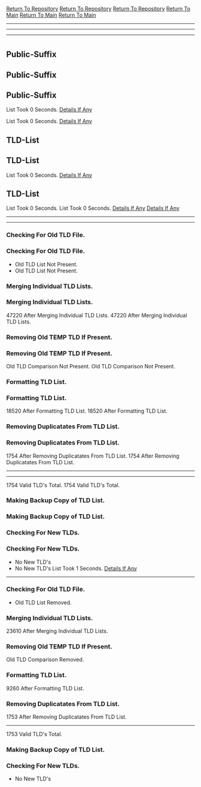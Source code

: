 [Return To Repository](https://github.com/DigitalWarrior/piholeparser/)
[Return To Repository](https://github.com/DigitalWarrior/piholeparser/)
[Return To Repository](https://github.com/DigitalWarrior/piholeparser/)
[Return To Main](https://github.com/DigitalWarrior/piholeparser/blob/master/RecentRunLogs/Mainlog.md)
[Return To Main](https://github.com/DigitalWarrior/piholeparser/blob/master/RecentRunLogs/Mainlog.md)
[Return To Main](https://github.com/DigitalWarrior/piholeparser/blob/master/RecentRunLogs/Mainlog.md)
____________________________________
____________________________________
____________________________________
# 
# 
# 
## Public-Suffix
## Public-Suffix
## Public-Suffix
List Took 0 Seconds.
[Details If Any](https://github.com/DigitalWarrior/piholeparser/blob/master/RecentRunLogs/TopLevelScripts/15-Processing-Top-Level-Domains/Public-Suffix.md)

List Took 0 Seconds.
[Details If Any](https://github.com/DigitalWarrior/piholeparser/blob/master/RecentRunLogs/TopLevelScripts/15-Processing-Top-Level-Domains/Public-Suffix.md)

## TLD-List
## TLD-List
List Took 0 Seconds.
[Details If Any](https://github.com/DigitalWarrior/piholeparser/blob/master/RecentRunLogs/TopLevelScripts/15-Processing-Top-Level-Domains/Public-Suffix.md)

## TLD-List
List Took 0 Seconds.
List Took 0 Seconds.
[Details If Any](https://github.com/DigitalWarrior/piholeparser/blob/master/RecentRunLogs/TopLevelScripts/15-Processing-Top-Level-Domains/TLD-List.md)
[Details If Any](https://github.com/DigitalWarrior/piholeparser/blob/master/RecentRunLogs/TopLevelScripts/15-Processing-Top-Level-Domains/TLD-List.md)


____________________________________
____________________________________
### Checking For Old TLD File.
### Checking For Old TLD File.
* Old TLD List Not Present.
* Old TLD List Not Present.
### Merging Individual TLD Lists.
### Merging Individual TLD Lists.
47220 After Merging Individual TLD Lists.
47220 After Merging Individual TLD Lists.
### Removing Old TEMP TLD If Present.
### Removing Old TEMP TLD If Present.
Old TLD Comparison Not Present.
Old TLD Comparison Not Present.
### Formatting TLD List.
### Formatting TLD List.
18520 After Formatting TLD List.
18520 After Formatting TLD List.
### Removing Duplicatates From TLD List.
### Removing Duplicatates From TLD List.
1754 After Removing Duplicatates From TLD List.
1754 After Removing Duplicatates From TLD List.
____________________________________
____________________________________
1754 Valid TLD's Total.
1754 Valid TLD's Total.
### Making Backup Copy of TLD List.
### Making Backup Copy of TLD List.
### Checking For New TLDs.
### Checking For New TLDs.
* No New TLD's
* No New TLD's
List Took 1 Seconds.
[Details If Any](https://github.com/DigitalWarrior/piholeparser/blob/master/RecentRunLogs/TopLevelScripts/15-Processing-Top-Level-Domains/TLD-List.md)

____________________________________
### Checking For Old TLD File.
* Old TLD List Removed.
### Merging Individual TLD Lists.
23610 After Merging Individual TLD Lists.
### Removing Old TEMP TLD If Present.
Old TLD Comparison Removed.
### Formatting TLD List.
9260 After Formatting TLD List.
### Removing Duplicatates From TLD List.
1753 After Removing Duplicatates From TLD List.
____________________________________
1753 Valid TLD's Total.
### Making Backup Copy of TLD List.
### Checking For New TLDs.
* No New TLD's
